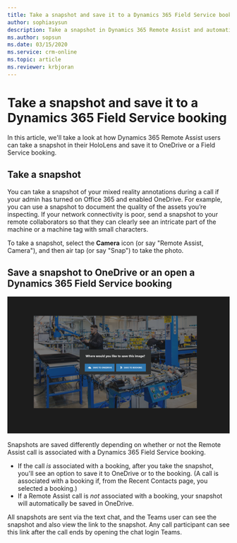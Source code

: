 ```yaml
---
title: Take a snapshot and save it to a Dynamics 365 Field Service booking in Dynamics 365 Remote Assist 
author: sophiasysun
description: Take a snapshot in Dynamics 365 Remote Assist and automatically save it to OneDrive to a Dynamics 365 Field Service booking 
ms.author: sopsun
ms.date: 03/15/2020
ms.service: crm-online
ms.topic: article
ms.reviewer: krbjoran
---
```


# Take a snapshot and save it to a Dynamics 365 Field Service booking

In this article, we'll take a look at how Dynamics 365 Remote Assist users can take a snapshot in their HoloLens and save it to OneDrive or a Field Service booking. 

## Take a snapshot

You can take a snapshot of your mixed reality annotations during a call if your admin has turned on Office 365 and enabled OneDrive. For example, you can use a snapshot to document the quality of the assets you’re inspecting. If your network connectivity is poor, send a snapshot to your remote collaborators so that they can clearly see an intricate part of the machine or a machine tag with small characters. 

To take a snapshot, select the **Camera** icon (or say "Remote Assist, Camera"), and then air tap (or say "Snap") to take the photo.

## Save a snapshot to OneDrive or an open a Dynamics 365 Field Service booking

![Screenshot of the HoloLens field of view, showing an image with the option to save to OneDrive or save to booking.](media/remote-assist-field-service-save-image-HL.png)

Snapshots are saved differently depending on whether or not the Remote Assist call is associated with a Dynamics 365 Field Service booking.

- If the call *is* associated with a booking, after you take the snapshot, you'll see an option to save it to OneDrive or to the booking. (A call is associated with a booking if, from the Recent Contacts page, you selected a booking.)
- If a Remote Assist call is *not* associated with a booking, your snapshot will automatically be saved in OneDrive.  

All snapshots are sent via the text chat, and the Teams user can see the snapshot and also view the link to the snapshot. Any call participant can see this link after the call ends by opening the chat login Teams.

